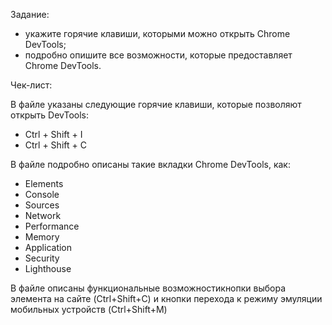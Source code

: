 Задание: 

- укажите горячие клавиши, которыми можно открыть Chrome DevTools;
- подробно опишите все возможности, которые предоставляет Chrome DevTools.

Чек-лист:

В файле указаны следующие горячие клавиши, которые позволяют открыть DevTools: 

- Ctrl + Shift + I
- Ctrl + Shift + C

В файле подробно описаны такие вкладки Chrome DevTools, как: 

- Elements
- Console
- Sources
- Network
- Performance
- Memory
- Application
- Security
- Lighthouse

В файле описаны функциональные возможностикнопки выбора элемента на сайте (Ctrl+Shift+C) и кнопки перехода к режиму эмуляции мобильных устройств (Ctrl+Shift+M)